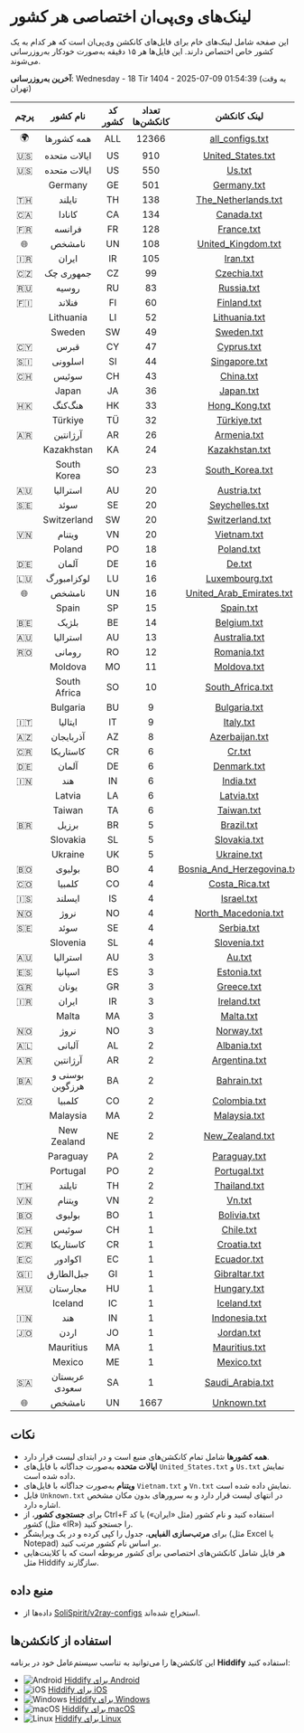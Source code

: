 # لینک‌های وی‌پی‌ان اختصاصی هر کشور

این صفحه شامل لینک‌های خام برای فایل‌های کانکشن وی‌پی‌ان است که هر کدام به یک کشور خاص اختصاص دارند. این فایل‌ها هر ۱۵ دقیقه به‌صورت خودکار به‌روزرسانی می‌شوند.

**آخرین به‌روزرسانی**: Wednesday - 18 Tir 1404 - 2025-07-09 01:54:39 (به وقت تهران)

| پرچم | نام کشور | کد کشور | تعداد کانکشن‌ها | لینک کانکشن |
|:----:|:--------:|:------:|:---------------:|:-----------:|
| 🌍 | همه کشورها | ALL | 12366 | [all_configs.txt](https://raw.githubusercontent.com/SoliSpirit/v2ray-configs/main/all_configs.txt) |
| 🇺🇸 | ایالات متحده | US | 910 | [United_States.txt](https://raw.githubusercontent.com/SoliSpirit/v2ray-configs/main/Countries/United_States.txt) |
| 🇺🇸 | ایالات متحده | US | 550 | [Us.txt](https://raw.githubusercontent.com/SoliSpirit/v2ray-configs/main/Countries/Us.txt) |
|  | Germany | GE | 501 | [Germany.txt](https://raw.githubusercontent.com/SoliSpirit/v2ray-configs/main/Countries/Germany.txt) |
| 🇹🇭 | تایلند | TH | 138 | [The_Netherlands.txt](https://raw.githubusercontent.com/SoliSpirit/v2ray-configs/main/Countries/The_Netherlands.txt) |
| 🇨🇦 | کانادا | CA | 134 | [Canada.txt](https://raw.githubusercontent.com/SoliSpirit/v2ray-configs/main/Countries/Canada.txt) |
| 🇫🇷 | فرانسه | FR | 128 | [France.txt](https://raw.githubusercontent.com/SoliSpirit/v2ray-configs/main/Countries/France.txt) |
| 🌐 | نامشخص | UN | 108 | [United_Kingdom.txt](https://raw.githubusercontent.com/SoliSpirit/v2ray-configs/main/Countries/United_Kingdom.txt) |
| 🇮🇷 | ایران | IR | 105 | [Iran.txt](https://raw.githubusercontent.com/SoliSpirit/v2ray-configs/main/Countries/Iran.txt) |
| 🇨🇿 | جمهوری چک | CZ | 99 | [Czechia.txt](https://raw.githubusercontent.com/SoliSpirit/v2ray-configs/main/Countries/Czechia.txt) |
| 🇷🇺 | روسیه | RU | 83 | [Russia.txt](https://raw.githubusercontent.com/SoliSpirit/v2ray-configs/main/Countries/Russia.txt) |
| 🇫🇮 | فنلاند | FI | 60 | [Finland.txt](https://raw.githubusercontent.com/SoliSpirit/v2ray-configs/main/Countries/Finland.txt) |
|  | Lithuania | LI | 52 | [Lithuania.txt](https://raw.githubusercontent.com/SoliSpirit/v2ray-configs/main/Countries/Lithuania.txt) |
|  | Sweden | SW | 49 | [Sweden.txt](https://raw.githubusercontent.com/SoliSpirit/v2ray-configs/main/Countries/Sweden.txt) |
| 🇨🇾 | قبرس | CY | 47 | [Cyprus.txt](https://raw.githubusercontent.com/SoliSpirit/v2ray-configs/main/Countries/Cyprus.txt) |
| 🇸🇮 | اسلوونی | SI | 44 | [Singapore.txt](https://raw.githubusercontent.com/SoliSpirit/v2ray-configs/main/Countries/Singapore.txt) |
| 🇨🇭 | سوئیس | CH | 43 | [China.txt](https://raw.githubusercontent.com/SoliSpirit/v2ray-configs/main/Countries/China.txt) |
|  | Japan | JA | 36 | [Japan.txt](https://raw.githubusercontent.com/SoliSpirit/v2ray-configs/main/Countries/Japan.txt) |
| 🇭🇰 | هنگ‌کنگ | HK | 33 | [Hong_Kong.txt](https://raw.githubusercontent.com/SoliSpirit/v2ray-configs/main/Countries/Hong_Kong.txt) |
|  | Türkiye | TÜ | 32 | [Türkiye.txt](https://raw.githubusercontent.com/SoliSpirit/v2ray-configs/main/Countries/Türkiye.txt) |
| 🇦🇷 | آرژانتین | AR | 26 | [Armenia.txt](https://raw.githubusercontent.com/SoliSpirit/v2ray-configs/main/Countries/Armenia.txt) |
|  | Kazakhstan | KA | 24 | [Kazakhstan.txt](https://raw.githubusercontent.com/SoliSpirit/v2ray-configs/main/Countries/Kazakhstan.txt) |
|  | South Korea | SO | 23 | [South_Korea.txt](https://raw.githubusercontent.com/SoliSpirit/v2ray-configs/main/Countries/South_Korea.txt) |
| 🇦🇺 | استرالیا | AU | 20 | [Austria.txt](https://raw.githubusercontent.com/SoliSpirit/v2ray-configs/main/Countries/Austria.txt) |
| 🇸🇪 | سوئد | SE | 20 | [Seychelles.txt](https://raw.githubusercontent.com/SoliSpirit/v2ray-configs/main/Countries/Seychelles.txt) |
|  | Switzerland | SW | 20 | [Switzerland.txt](https://raw.githubusercontent.com/SoliSpirit/v2ray-configs/main/Countries/Switzerland.txt) |
| 🇻🇳 | ویتنام | VN | 20 | [Vietnam.txt](https://raw.githubusercontent.com/SoliSpirit/v2ray-configs/main/Countries/Vietnam.txt) |
|  | Poland | PO | 18 | [Poland.txt](https://raw.githubusercontent.com/SoliSpirit/v2ray-configs/main/Countries/Poland.txt) |
| 🇩🇪 | آلمان | DE | 16 | [De.txt](https://raw.githubusercontent.com/SoliSpirit/v2ray-configs/main/Countries/De.txt) |
| 🇱🇺 | لوکزامبورگ | LU | 16 | [Luxembourg.txt](https://raw.githubusercontent.com/SoliSpirit/v2ray-configs/main/Countries/Luxembourg.txt) |
| 🌐 | نامشخص | UN | 16 | [United_Arab_Emirates.txt](https://raw.githubusercontent.com/SoliSpirit/v2ray-configs/main/Countries/United_Arab_Emirates.txt) |
|  | Spain | SP | 15 | [Spain.txt](https://raw.githubusercontent.com/SoliSpirit/v2ray-configs/main/Countries/Spain.txt) |
| 🇧🇪 | بلژیک | BE | 14 | [Belgium.txt](https://raw.githubusercontent.com/SoliSpirit/v2ray-configs/main/Countries/Belgium.txt) |
| 🇦🇺 | استرالیا | AU | 13 | [Australia.txt](https://raw.githubusercontent.com/SoliSpirit/v2ray-configs/main/Countries/Australia.txt) |
| 🇷🇴 | رومانی | RO | 12 | [Romania.txt](https://raw.githubusercontent.com/SoliSpirit/v2ray-configs/main/Countries/Romania.txt) |
|  | Moldova | MO | 11 | [Moldova.txt](https://raw.githubusercontent.com/SoliSpirit/v2ray-configs/main/Countries/Moldova.txt) |
|  | South Africa | SO | 10 | [South_Africa.txt](https://raw.githubusercontent.com/SoliSpirit/v2ray-configs/main/Countries/South_Africa.txt) |
|  | Bulgaria | BU | 9 | [Bulgaria.txt](https://raw.githubusercontent.com/SoliSpirit/v2ray-configs/main/Countries/Bulgaria.txt) |
| 🇮🇹 | ایتالیا | IT | 9 | [Italy.txt](https://raw.githubusercontent.com/SoliSpirit/v2ray-configs/main/Countries/Italy.txt) |
| 🇦🇿 | آذربایجان | AZ | 8 | [Azerbaijan.txt](https://raw.githubusercontent.com/SoliSpirit/v2ray-configs/main/Countries/Azerbaijan.txt) |
| 🇨🇷 | کاستاریکا | CR | 6 | [Cr.txt](https://raw.githubusercontent.com/SoliSpirit/v2ray-configs/main/Countries/Cr.txt) |
| 🇩🇪 | آلمان | DE | 6 | [Denmark.txt](https://raw.githubusercontent.com/SoliSpirit/v2ray-configs/main/Countries/Denmark.txt) |
| 🇮🇳 | هند | IN | 6 | [India.txt](https://raw.githubusercontent.com/SoliSpirit/v2ray-configs/main/Countries/India.txt) |
|  | Latvia | LA | 6 | [Latvia.txt](https://raw.githubusercontent.com/SoliSpirit/v2ray-configs/main/Countries/Latvia.txt) |
|  | Taiwan | TA | 6 | [Taiwan.txt](https://raw.githubusercontent.com/SoliSpirit/v2ray-configs/main/Countries/Taiwan.txt) |
| 🇧🇷 | برزیل | BR | 5 | [Brazil.txt](https://raw.githubusercontent.com/SoliSpirit/v2ray-configs/main/Countries/Brazil.txt) |
|  | Slovakia | SL | 5 | [Slovakia.txt](https://raw.githubusercontent.com/SoliSpirit/v2ray-configs/main/Countries/Slovakia.txt) |
|  | Ukraine | UK | 5 | [Ukraine.txt](https://raw.githubusercontent.com/SoliSpirit/v2ray-configs/main/Countries/Ukraine.txt) |
| 🇧🇴 | بولیوی | BO | 4 | [Bosnia_And_Herzegovina.txt](https://raw.githubusercontent.com/SoliSpirit/v2ray-configs/main/Countries/Bosnia_And_Herzegovina.txt) |
| 🇨🇴 | کلمبیا | CO | 4 | [Costa_Rica.txt](https://raw.githubusercontent.com/SoliSpirit/v2ray-configs/main/Countries/Costa_Rica.txt) |
| 🇮🇸 | ایسلند | IS | 4 | [Israel.txt](https://raw.githubusercontent.com/SoliSpirit/v2ray-configs/main/Countries/Israel.txt) |
| 🇳🇴 | نروژ | NO | 4 | [North_Macedonia.txt](https://raw.githubusercontent.com/SoliSpirit/v2ray-configs/main/Countries/North_Macedonia.txt) |
| 🇸🇪 | سوئد | SE | 4 | [Serbia.txt](https://raw.githubusercontent.com/SoliSpirit/v2ray-configs/main/Countries/Serbia.txt) |
|  | Slovenia | SL | 4 | [Slovenia.txt](https://raw.githubusercontent.com/SoliSpirit/v2ray-configs/main/Countries/Slovenia.txt) |
| 🇦🇺 | استرالیا | AU | 3 | [Au.txt](https://raw.githubusercontent.com/SoliSpirit/v2ray-configs/main/Countries/Au.txt) |
| 🇪🇸 | اسپانیا | ES | 3 | [Estonia.txt](https://raw.githubusercontent.com/SoliSpirit/v2ray-configs/main/Countries/Estonia.txt) |
| 🇬🇷 | یونان | GR | 3 | [Greece.txt](https://raw.githubusercontent.com/SoliSpirit/v2ray-configs/main/Countries/Greece.txt) |
| 🇮🇷 | ایران | IR | 3 | [Ireland.txt](https://raw.githubusercontent.com/SoliSpirit/v2ray-configs/main/Countries/Ireland.txt) |
|  | Malta | MA | 3 | [Malta.txt](https://raw.githubusercontent.com/SoliSpirit/v2ray-configs/main/Countries/Malta.txt) |
| 🇳🇴 | نروژ | NO | 3 | [Norway.txt](https://raw.githubusercontent.com/SoliSpirit/v2ray-configs/main/Countries/Norway.txt) |
| 🇦🇱 | آلبانی | AL | 2 | [Albania.txt](https://raw.githubusercontent.com/SoliSpirit/v2ray-configs/main/Countries/Albania.txt) |
| 🇦🇷 | آرژانتین | AR | 2 | [Argentina.txt](https://raw.githubusercontent.com/SoliSpirit/v2ray-configs/main/Countries/Argentina.txt) |
| 🇧🇦 | بوسنی و هرزگوین | BA | 2 | [Bahrain.txt](https://raw.githubusercontent.com/SoliSpirit/v2ray-configs/main/Countries/Bahrain.txt) |
| 🇨🇴 | کلمبیا | CO | 2 | [Colombia.txt](https://raw.githubusercontent.com/SoliSpirit/v2ray-configs/main/Countries/Colombia.txt) |
|  | Malaysia | MA | 2 | [Malaysia.txt](https://raw.githubusercontent.com/SoliSpirit/v2ray-configs/main/Countries/Malaysia.txt) |
|  | New Zealand | NE | 2 | [New_Zealand.txt](https://raw.githubusercontent.com/SoliSpirit/v2ray-configs/main/Countries/New_Zealand.txt) |
|  | Paraguay | PA | 2 | [Paraguay.txt](https://raw.githubusercontent.com/SoliSpirit/v2ray-configs/main/Countries/Paraguay.txt) |
|  | Portugal | PO | 2 | [Portugal.txt](https://raw.githubusercontent.com/SoliSpirit/v2ray-configs/main/Countries/Portugal.txt) |
| 🇹🇭 | تایلند | TH | 2 | [Thailand.txt](https://raw.githubusercontent.com/SoliSpirit/v2ray-configs/main/Countries/Thailand.txt) |
| 🇻🇳 | ویتنام | VN | 2 | [Vn.txt](https://raw.githubusercontent.com/SoliSpirit/v2ray-configs/main/Countries/Vn.txt) |
| 🇧🇴 | بولیوی | BO | 1 | [Bolivia.txt](https://raw.githubusercontent.com/SoliSpirit/v2ray-configs/main/Countries/Bolivia.txt) |
| 🇨🇭 | سوئیس | CH | 1 | [Chile.txt](https://raw.githubusercontent.com/SoliSpirit/v2ray-configs/main/Countries/Chile.txt) |
| 🇨🇷 | کاستاریکا | CR | 1 | [Croatia.txt](https://raw.githubusercontent.com/SoliSpirit/v2ray-configs/main/Countries/Croatia.txt) |
| 🇪🇨 | اکوادور | EC | 1 | [Ecuador.txt](https://raw.githubusercontent.com/SoliSpirit/v2ray-configs/main/Countries/Ecuador.txt) |
| 🇬🇮 | جبل‌الطارق | GI | 1 | [Gibraltar.txt](https://raw.githubusercontent.com/SoliSpirit/v2ray-configs/main/Countries/Gibraltar.txt) |
| 🇭🇺 | مجارستان | HU | 1 | [Hungary.txt](https://raw.githubusercontent.com/SoliSpirit/v2ray-configs/main/Countries/Hungary.txt) |
|  | Iceland | IC | 1 | [Iceland.txt](https://raw.githubusercontent.com/SoliSpirit/v2ray-configs/main/Countries/Iceland.txt) |
| 🇮🇳 | هند | IN | 1 | [Indonesia.txt](https://raw.githubusercontent.com/SoliSpirit/v2ray-configs/main/Countries/Indonesia.txt) |
| 🇯🇴 | اردن | JO | 1 | [Jordan.txt](https://raw.githubusercontent.com/SoliSpirit/v2ray-configs/main/Countries/Jordan.txt) |
|  | Mauritius | MA | 1 | [Mauritius.txt](https://raw.githubusercontent.com/SoliSpirit/v2ray-configs/main/Countries/Mauritius.txt) |
|  | Mexico | ME | 1 | [Mexico.txt](https://raw.githubusercontent.com/SoliSpirit/v2ray-configs/main/Countries/Mexico.txt) |
| 🇸🇦 | عربستان سعودی | SA | 1 | [Saudi_Arabia.txt](https://raw.githubusercontent.com/SoliSpirit/v2ray-configs/main/Countries/Saudi_Arabia.txt) |
| 🌐 | نامشخص | UN | 1667 | [Unknown.txt](https://raw.githubusercontent.com/SoliSpirit/v2ray-configs/main/Countries/Unknown.txt) |

## نکات
- **همه کشورها** شامل تمام کانکشن‌های منبع است و در ابتدای لیست قرار دارد.
- **ایالات متحده** به‌صورت جداگانه با فایل‌های `United_States.txt` و `Us.txt` نمایش داده شده است.
- **ویتنام** به‌صورت جداگانه با فایل‌های `Vietnam.txt` و `Vn.txt` نمایش داده شده است.
- فایل `Unknown.txt` در انتهای لیست قرار دارد و به سرورهای بدون مکان مشخص اشاره دارد.
- برای **جستجوی کشور**، از Ctrl+F استفاده کنید و نام کشور (مثل «ایران») یا کد کشور (مثل «IR») را جستجو کنید.
- برای **مرتب‌سازی الفبایی**، جدول را کپی کرده و در یک ویرایشگر (مثل Excel یا Notepad) بر اساس نام کشور مرتب کنید.
- هر فایل شامل کانکشن‌های اختصاصی برای کشور مربوطه است که با کلاینت‌هایی مثل Hiddify سازگارند.

## منبع داده
- داده‌ها از [SoliSpirit/v2ray-configs](https://github.com/SoliSpirit/v2ray-configs) استخراج شده‌اند.

## استفاده از کانکشن‌ها
این کانکشن‌ها را می‌توانید به تناسب سیستم‌عامل خود در برنامه **Hiddify** استفاده کنید:

- ![Android](https://hiddify.com/assets/platforms/android.svg) [Hiddify برای Android](https://play.google.com/store/apps/details?id=app.hiddify.com)
- ![iOS](https://hiddify.com/assets/platforms/apple.svg) [Hiddify برای iOS](https://apps.apple.com/us/app/hiddify-proxy-vpn/id6596777532?platform=iphone)
- ![Windows](https://hiddify.com/assets/platforms/windows.svg) [Hiddify برای Windows](https://github.com/hiddify/hiddify-app/releases/latest/download/Hiddify-Windows-Setup-x64.Msix)
- ![macOS](https://hiddify.com/assets/platforms/mac.svg) [Hiddify برای macOS](https://github.com/hiddify/hiddify-app/releases/latest/download/Hiddify-MacOS.dmg)
- ![Linux](https://hiddify.com/assets/platforms/linux.svg) [Hiddify برای Linux](https://github.com/hiddify/hiddify-app/releases/latest/download/Hiddify-Linux-x64.AppImage)
